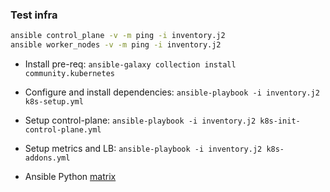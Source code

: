### Test infra

```bash
ansible control_plane -v -m ping -i inventory.j2
ansible worker_nodes -v -m ping -i inventory.j2
```

* Install pre-req: `ansible-galaxy collection install community.kubernetes`
* Configure and install dependencies: `ansible-playbook -i inventory.j2 k8s-setup.yml`
* Setup control-plane: `ansible-playbook -i inventory.j2 k8s-init-control-plane.yml`
* Setup metrics and LB: `ansible-playbook -i inventory.j2 k8s-addons.yml`

* Ansible Python [matrix](https://docs.ansible.com/ansible/latest/reference_appendices/release_and_maintenance.html#ansible-core-support-matrix)